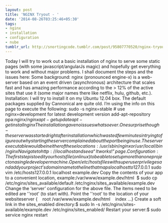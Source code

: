 ```yaml
---
layout: post
title: 'NGINX Tryout - '
date: '2014-08-26T03:25:46+05:30'
tags:
- nginx
- installation
- configuration
- nube
tumblr_url: http://snortingcode.tumblr.com/post/95807770520/nginx-tryout-live-blog
---
```

Today I will try to work out a basic installation of nginx to serve some static pages (with some javascript/angularJs magic) and hopefully get everything to work and without major problems. I shall document the steps and the issues here:
Some background: nginx (pronounced engine-x) is a web-server based on an event driven (asynchronous) architecture that scales fast and has amazing performance according to the > 12% of the active sites that use it (some major names there like netflix, hulu, github, etc.).
Installation: I will try to install it on my Ubuntu 12.04 box. The default packages supplied by Cannonical are quite old. I’m using the info on this page to execute the following:
sudo -s
nginx=stable # use nginx=development for latest development version
add-apt-repository ppa:nginx/$nginx
apt-get update 
apt-get install nginx
The installation gave no issues whatsoever. One surprise though - the server was started right after installation which wasted few minutes in trying to figure out why starting the server complained about the port being in use. The server executable would be in either of these locations: 
/usr/sbin/nginx or /usr/local/bin/nginx
Navigate to http://localhost and see a “It works!” page.
Configuration:
The first step is to edit your hosts file (on linux) to be able to set up more than one project on a single developer machine.Open /etc/hosts files with super user privileges and add your project’s domain name to the line that maps localhost to 127.0.0.1$ sudo vim /etc/hosts127.0.0.1 localhost example.dev
Copy the contents of your app to a convenient location, example:/var/www/example.dev/html 
$ sudo cp /etc/nginx/sites_available/default /etc/nginx/sites_available/example.dev
Change the ‘server’ configuration for the above file. The items need to be edited are ''root’ (to start with). Point the ''root’ to the location of your websiteserver {    root /var/www/example.dev/html    index …}
Create a soft link in the sites_enabled directory:$ sudo ln -s /etc/nginx/sites-available/example.dev /etc/nginx/sites_enabled/
Restart your server:$ sudo service nginx restart
